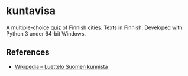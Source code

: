# kuntavisa
A multiple-choice quiz of Finnish cities.
Texts in Finnish.
Developed with Python 3 under 64-bit Windows.

## References
* [Wikipedia &ndash; Luettelo Suomen kunnista](http://fi.wikipedia.org/wiki/Luettelo_Suomen_kunnista)

